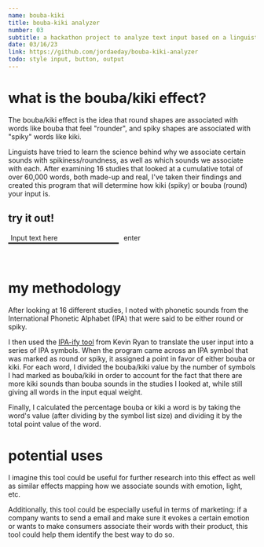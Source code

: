 ```yaml
---
name: bouba-kiki
title: bouba-kiki analyzer
number: 03
subtitle: a hackathon project to analyze text input based on a linguistic principal
date: 03/16/23
link: https://github.com/jordaeday/bouba-kiki-analyzer
todo: style input, button, output
---
```

# what is the bouba/kiki effect?

The bouba/kiki effect is the idea that round shapes are
associated with words like bouba that feel "rounder", and 
spiky shapes are associated with "spiky" words like kiki.

Linguists have tried to learn the science behind why we
associate certain sounds with spikiness/roundness, as well
as which sounds we associate with each. After examining 16
studies that looked at a cumulative total of over 60,000
words, both made-up and real, I've taken their findings
and created this program that will determine how kiki (spiky)
or bouba (round) your input is.

## try it out!

<input type="text" id="input" placeholder="Input text here">
<button onclick="textinput()">enter</button>
<br> <br>
<div id="output">
    the input is <span id = "inputResult"> </span>! <br>
    input as IPA: <span id = "inputIPA"> </span> <br>
    percent bouba: <span id = "percentBouba"> </span>; number of bouba sounds: <span id = "numberBouba"> </span> <br>
    percent kiki: <span id = "percentKiki"> </span>; number of kiki sounds: <span id = "numberKiki"> </span>
</div>
<br>

# my methodology

After looking at 16 different studies, I noted with phonetic
sounds from the International Phonetic Alphabet (IPA) that were
said to be either round or spiky.

I then used the <a href="https://ling.meluhha.com/ipaify/">IPA-ify tool</a> 
from Kevin Ryan to translate the user input into a series of IPA
symbols. When the program came across an IPA symbol that was marked
as round or spiky, it assigned a point in favor of either bouba or kiki.
For each word, I divided the bouba/kiki value by the number of
symbols I had marked as bouba/kiki in order to account for the fact
that there are more kiki sounds than bouba sounds in the studies I
looked at, while still giving all words in the input equal weight.

Finally, I calculated the percentage bouba or kiki a word is by taking
the word's value (after dividing by the symbol list size) and dividing
it by the total point value of the word.

# potential uses

I imagine this tool could be useful for further research into this effect
as well as similar effects mapping how we associate sounds with emotion,
light, etc.

Additionally, this tool could be especially useful in terms of marketing:
if a company wants to send a email and make sure it evokes a certain
emotion or wants to make consumers associate their words with their
product, this tool could help them identify the best way to do so.


<style>
    #output {
        display: none;
    }
    #see_more {
        display: none;
    }
    #input {
        width: max(auto, fit-content);
        border: none;
        border-radius: 0px;
        padding-left: 5px;
        border-bottom: solid;
        color: var(--text);
        background: transparent;
        font: inherit;
        /* background: linear-gradient(transparent 65%, white); */
    }
    #input::placeholder {
        color: var(--text);
        font: inherit;
    }
    button {
        border: 2px solid var(--text);
        border-radius: 15px;
        color: var(--text);
        background: transparent;
        font: inherit;
    }
</style>
<script>
    function textinput () {
        document.getElementById('output').style.display='block';

        input = document.getElementById("input").value;
        //console.log(input);

        fetch(`/projects/bouba-kiki/get?text=${input}`).then((json) => json.json()).then((data)=>{

            
            let showAns;
            percentB = (Number(data.percent_bouba)*100).toFixed(1) + "%";
            percentK = (Number(data.percent_kiki)*100).toFixed(1) + "%";
            boubaSounds = data.sentence_bouba_value.toFixed(0)
            kikiSounds = data.sentence_kiki_value.toFixed(0)
            if(percentB > percentK)
                showAns = "more bouba!";
            else if (percentB < percentK)
                showAns = "more kiki!";
            else
                showAns = "equally bouba and kiki!"
            ipaArray = data.ipa_array;

            document.getElementById("inputResult").innerHTML = showAns.bold()
            document.getElementById("inputIPA").innerHTML = ipaArray;
            document.getElementById("percentBouba").innerHTML = percentB
            document.getElementById("numberBouba").innerHTML = boubaSounds
            document.getElementById("percentKiki").innerHTML = percentK
            document.getElementById("numberKiki").innerHTML = kikiSounds
        })
    }
</script>